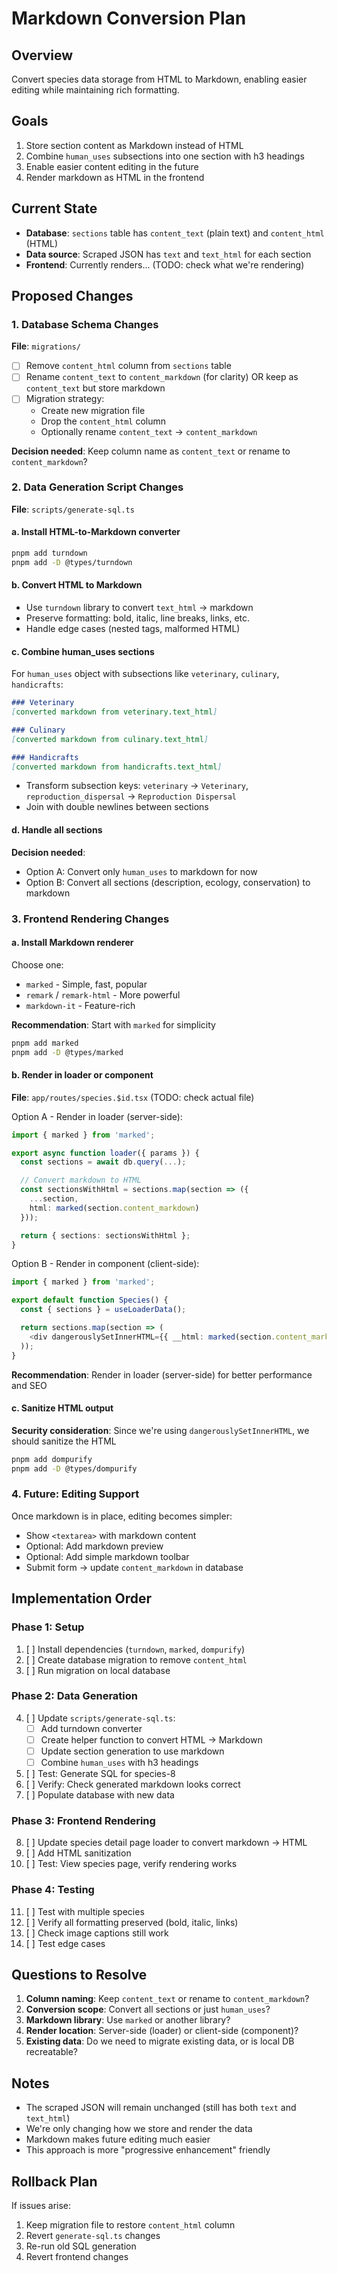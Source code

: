 # Markdown Conversion Plan

## Overview
Convert species data storage from HTML to Markdown, enabling easier editing while maintaining rich formatting.

## Goals
1. Store section content as Markdown instead of HTML
2. Combine `human_uses` subsections into one section with h3 headings
3. Enable easier content editing in the future
4. Render markdown as HTML in the frontend

## Current State
- **Database**: `sections` table has `content_text` (plain text) and `content_html` (HTML)
- **Data source**: Scraped JSON has `text` and `text_html` for each section
- **Frontend**: Currently renders... (TODO: check what we're rendering)

## Proposed Changes

### 1. Database Schema Changes
**File**: `migrations/`

- [ ] Remove `content_html` column from `sections` table
- [ ] Rename `content_text` to `content_markdown` (for clarity) OR keep as `content_text` but store markdown
- [ ] Migration strategy:
  - Create new migration file
  - Drop the `content_html` column
  - Optionally rename `content_text` → `content_markdown`

**Decision needed**: Keep column name as `content_text` or rename to `content_markdown`?

### 2. Data Generation Script Changes
**File**: `scripts/generate-sql.ts`

#### a. Install HTML-to-Markdown converter
```bash
pnpm add turndown
pnpm add -D @types/turndown
```

#### b. Convert HTML to Markdown
- Use `turndown` library to convert `text_html` → markdown
- Preserve formatting: bold, italic, line breaks, links, etc.
- Handle edge cases (nested tags, malformed HTML)

#### c. Combine human_uses sections
For `human_uses` object with subsections like `veterinary`, `culinary`, `handicrafts`:

```markdown
### Veterinary
[converted markdown from veterinary.text_html]

### Culinary
[converted markdown from culinary.text_html]

### Handicrafts
[converted markdown from handicrafts.text_html]
```

- Transform subsection keys: `veterinary` → `Veterinary`, `reproduction_dispersal` → `Reproduction Dispersal`
- Join with double newlines between sections

#### d. Handle all sections
**Decision needed**:
- Option A: Convert only `human_uses` to markdown for now
- Option B: Convert all sections (description, ecology, conservation) to markdown

### 3. Frontend Rendering Changes

#### a. Install Markdown renderer
Choose one:
- `marked` - Simple, fast, popular
- `remark` / `remark-html` - More powerful
- `markdown-it` - Feature-rich

**Recommendation**: Start with `marked` for simplicity

```bash
pnpm add marked
pnpm add -D @types/marked
```

#### b. Render in loader or component
**File**: `app/routes/species.$id.tsx` (TODO: check actual file)

Option A - Render in loader (server-side):
```typescript
import { marked } from 'marked';

export async function loader({ params }) {
  const sections = await db.query(...);

  // Convert markdown to HTML
  const sectionsWithHtml = sections.map(section => ({
    ...section,
    html: marked(section.content_markdown)
  }));

  return { sections: sectionsWithHtml };
}
```

Option B - Render in component (client-side):
```typescript
import { marked } from 'marked';

export default function Species() {
  const { sections } = useLoaderData();

  return sections.map(section => (
    <div dangerouslySetInnerHTML={{ __html: marked(section.content_markdown) }} />
  ));
}
```

**Recommendation**: Render in loader (server-side) for better performance and SEO

#### c. Sanitize HTML output
**Security consideration**: Since we're using `dangerouslySetInnerHTML`, we should sanitize the HTML

```bash
pnpm add dompurify
pnpm add -D @types/dompurify
```

### 4. Future: Editing Support
Once markdown is in place, editing becomes simpler:
- Show `<textarea>` with markdown content
- Optional: Add markdown preview
- Optional: Add simple markdown toolbar
- Submit form → update `content_markdown` in database

## Implementation Order

### Phase 1: Setup
1. [ ] Install dependencies (`turndown`, `marked`, `dompurify`)
2. [ ] Create database migration to remove `content_html`
3. [ ] Run migration on local database

### Phase 2: Data Generation
4. [ ] Update `scripts/generate-sql.ts`:
   - [ ] Add turndown converter
   - [ ] Create helper function to convert HTML → Markdown
   - [ ] Update section generation to use markdown
   - [ ] Combine `human_uses` with h3 headings
5. [ ] Test: Generate SQL for species-8
6. [ ] Verify: Check generated markdown looks correct
7. [ ] Populate database with new data

### Phase 3: Frontend Rendering
8. [ ] Update species detail page loader to convert markdown → HTML
9. [ ] Add HTML sanitization
10. [ ] Test: View species page, verify rendering works

### Phase 4: Testing
11. [ ] Test with multiple species
12. [ ] Verify all formatting preserved (bold, italic, links)
13. [ ] Check image captions still work
14. [ ] Test edge cases

## Questions to Resolve

1. **Column naming**: Keep `content_text` or rename to `content_markdown`?
2. **Conversion scope**: Convert all sections or just `human_uses`?
3. **Markdown library**: Use `marked` or another library?
4. **Render location**: Server-side (loader) or client-side (component)?
5. **Existing data**: Do we need to migrate existing data, or is local DB recreatable?

## Notes

- The scraped JSON will remain unchanged (still has both `text` and `text_html`)
- We're only changing how we store and render the data
- Markdown makes future editing much easier
- This approach is more "progressive enhancement" friendly

## Rollback Plan

If issues arise:
1. Keep migration file to restore `content_html` column
2. Revert `generate-sql.ts` changes
3. Re-run old SQL generation
4. Revert frontend changes
